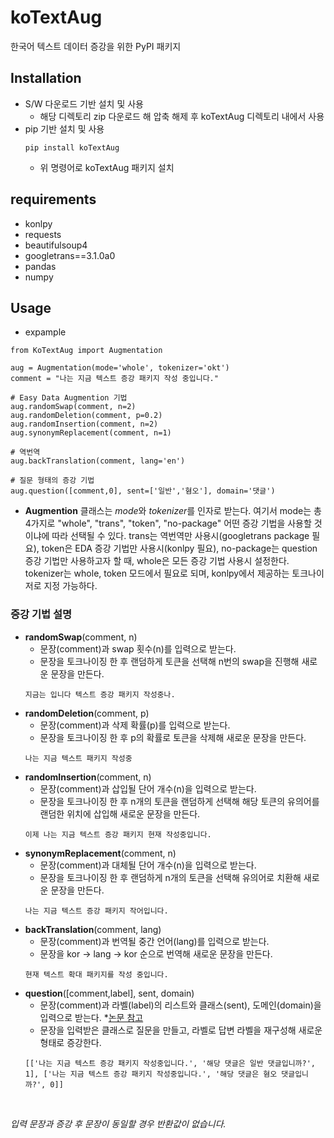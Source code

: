 # koTextAug
한국어 텍스트 데이터 증강을 위한 PyPI 패키지

## Installation
- S/W 다운로드 기반 설치 및 사용
  - 해당 디렉토리 zip 다운로드 해 압축 해제 후 koTextAug 디렉토리 내에서 사용 
- pip 기반 설치 및 사용
  ```
  pip install koTextAug
  ```
  - 위 명령어로 koTextAug 패키지 설치

## requirements
- konlpy
- requests
- beautifulsoup4
- googletrans==3.1.0a0
- pandas
- numpy

## Usage
- expample <br>
```
from KoTextAug import Augmentation

aug = Augmentation(mode='whole', tokenizer='okt')
comment = "나는 지금 텍스트 증강 패키지 작성 중입니다."

# Easy Data Augmention 기법
aug.randomSwap(comment, n=2)
aug.randomDeletion(comment, p=0.2)
aug.randomInsertion(comment, n=2)
aug.synonymReplacement(comment, n=1)

# 역번역
aug.backTranslation(comment, lang='en')

# 질문 형태의 증강 기법
aug.question([comment,0], sent=['일반','혐오'], domain='댓글')
```
- **Augmention** 클래스는 *mode*와 *tokenizer*를 인자로 받는다. 여기서 mode는 총 4가지로 "whole", "trans", "token", "no-package" 어떤 증강 기법을 사용할 것이냐에 따라 선택될 수 있다. trans는 역번역만 사용시(googletrans package 필요), token은 EDA 증강 기법만 사용시(konlpy 필요), no-package는 question 증강 기법만 사용하고자 할 때, whole은 모든 증강 기법 사용시 설정한다. <br>tokenizer는 whole, token 모드에서 필요로 되며, konlpy에서 제공하는 토크나이저로 지정 가능하다.

### 증강 기법 설명
- **randomSwap**(comment, n)
  - 문장(comment)과 swap 횟수(n)를 입력으로 받는다.
  - 문장을 토크나이징 한 후 랜덤하게 토큰을 선택해 n번의 swap을 진행해 새로운 문장을 만든다.
  ```
  지금는 입니다 텍스트 증강 패키지 작성중나.
  ```
- **randomDeletion**(comment, p)
  - 문장(comment)과 삭제 확률(p)를 입력으로 받는다.<br>
  - 문장을 토크나이징 한 후 p의 확률로 토큰을 삭제해 새로운 문장을 만든다.
  ```
  나는 지금 텍스트 패키지 작성중
  ```
- **randomInsertion**(comment, n)
  - 문장(comment)과 삽입될 단어 개수(n)을 입력으로 받는다.<br>
  - 문장을 토크나이징 한 후 n개의 토큰을 랜덤하게 선택해 해당 토큰의 유의어를 랜덤한 위치에 삽입해 새로운 문장을 만든다.
  ```
  이제 나는 지금 텍스트 증강 패키지 현재 작성중입니다.
  ```
- **synonymReplacement**(comment, n)
  - 문장(comment)과 대체될 단어 개수(n)을 입력으로 받는다.<br>
  - 문장을 토크나이징 한 후 랜덤하게 n개의 토큰을 선택해 유의어로 치환해 새로운 문장을 만든다.
  ```
  나는 지금 텍스트 증강 패키지 작어입니다.
  ```
- **backTranslation**(comment, lang)
  - 문장(comment)과 번역될 중간 언어(lang)를 입력으로 받는다.
  - 문장을 kor -> lang -> kor 순으로 번역해 새로운 문장을 만든다.
  ```
  현재 텍스트 확대 패키지를 작성 중입니다.
  ```
- **question**([comment,label], sent, domain)
  - 문장(comment)과 라벨(label)의 리스트와 클래스(sent), 도메인(domain)을 입력으로 받는다. *[논문 참고](https://www.dbpia.co.kr/pdf/pdfView.do?nodeId=NODE11113862)
  - 문장을 입력받은 클래스로 질문을 만들고, 라벨로 답변 라벨을 재구성해 새로운 형태로 증강한다.
  ```
  [['나는 지금 텍스트 증강 패키지 작성중입니다.', '해당 댓글은 일반 댓글입니까?', 1], ['나는 지금 텍스트 증강 패키지 작성중입니다.', '해당 댓글은 혐오 댓글입니까?', 0]]
  ```
<br>

  *입력 문장과 증강 후 문장이 동일할 경우 반환값이 없습니다.*
